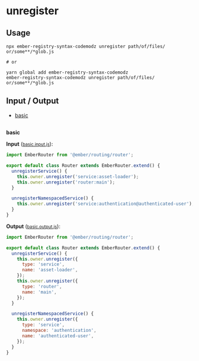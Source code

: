 # unregister

## Usage

```
npx ember-registry-syntax-codemodz unregister path/of/files/ or/some**/*glob.js

# or

yarn global add ember-registry-syntax-codemodz
ember-registry-syntax-codemodz unregister path/of/files/ or/some**/*glob.js
```

## Input / Output

<!--FIXTURES_TOC_START-->

- [basic](#basic)
<!--FIXTURES_TOC_END-->

## <!--FIXTURES_CONTENT_START-->

<a id="basic">**basic**</a>

**Input** (<small>[basic.input.js](transforms/unregister/__testfixtures__/basic.input.js)</small>):

```js
import EmberRouter from '@ember/routing/router';

export default class Router extends EmberRouter.extend() {
  unregisterService() {
    this.owner.unregister('service:asset-loader');
    this.owner.unregister('router:main');
  }

  unregisterNamespacedService() {
    this.owner.unregister('service:authentication@authenticated-user');
  }
}
```

**Output** (<small>[basic.output.js](transforms/unregister/__testfixtures__/basic.output.js)</small>):

```js
import EmberRouter from '@ember/routing/router';

export default class Router extends EmberRouter.extend() {
  unregisterService() {
    this.owner.unregister({
      type: 'service',
      name: 'asset-loader',
    });
    this.owner.unregister({
      type: 'router',
      name: 'main',
    });
  }

  unregisterNamespacedService() {
    this.owner.unregister({
      type: 'service',
      namespace: 'authentication',
      name: 'authenticated-user',
    });
  }
}
```

<!--FIXTURES_CONTENT_END-->
